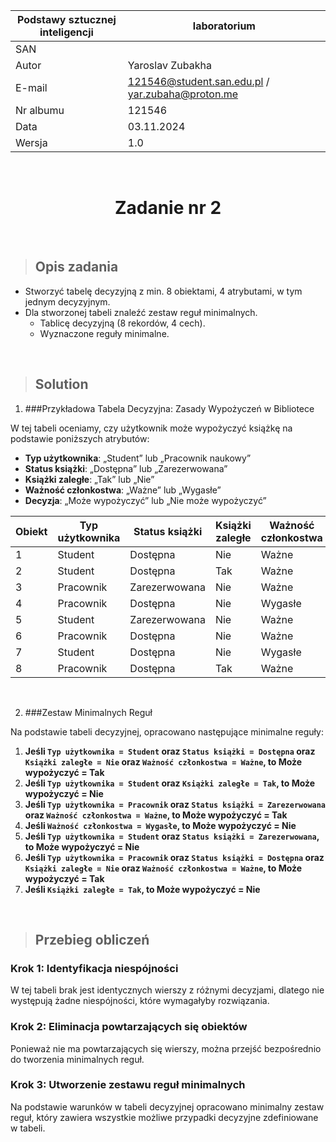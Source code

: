 <div align="center">

| Podstawy sztucznej inteligencji | laboratorium |
|---------------------------------|--------------|
| SAN                             |              |
| Autor                           | Yaroslav Zubakha |
| E-mail                          | 121546@student.san.edu.pl / yar.zubaha@proton.me |
| Nr albumu                       | 121546       |
| Data                            | 03.11.2024   |
| Wersja                          | 1.0          |

<br>

# **Zadanie nr 2**

</div>

<br>

> ## Opis zadania
- Stworzyć tabelę decyzyjną z min. 8 obiektami, 4 atrybutami, w tym jednym decyzyjnym.
- Dla stworzonej tabeli znaleźć zestaw reguł minimalnych.
    - Tablicę decyzyjną (8 rekordów, 4 cech).
    - Wyznaczone reguły minimalne.

<br>

> ## Solution
1. ###Przykładowa Tabela Decyzyjna: Zasady Wypożyczeń w Bibliotece

W tej tabeli oceniamy, czy użytkownik może wypożyczyć książkę na podstawie poniższych atrybutów:

- **Typ użytkownika**: „Student” lub „Pracownik naukowy”
- **Status książki**: „Dostępna” lub „Zarezerwowana”
- **Książki zaległe**: „Tak” lub „Nie”
- **Ważność członkostwa**: „Ważne” lub „Wygasłe”
- **Decyzja**: „Może wypożyczyć” lub „Nie może wypożyczyć”

| Obiekt | Typ użytkownika | Status książki | Książki zaległe | Ważność członkostwa | Może wypożyczyć |
|--------|------------------|----------------|------------------|---------------------|-----------------|
| 1      | Student         | Dostępna       | Nie             | Ważne              | Tak             |
| 2      | Student         | Dostępna       | Tak             | Ważne              | Nie             |
| 3      | Pracownik       | Zarezerwowana  | Nie             | Ważne              | Tak             |
| 4      | Pracownik       | Dostępna       | Nie             | Wygasłe            | Nie             |
| 5      | Student         | Zarezerwowana  | Nie             | Ważne              | Nie             |
| 6      | Pracownik       | Dostępna       | Nie             | Ważne              | Tak             |
| 7      | Student         | Dostępna       | Nie             | Wygasłe            | Nie             |
| 8      | Pracownik       | Dostępna       | Tak             | Ważne              | Nie             |

<br>

2. ###Zestaw Minimalnych Reguł

Na podstawie tabeli decyzyjnej, opracowano następujące minimalne reguły:

1. **Jeśli `Typ użytkownika = Student` oraz `Status książki = Dostępna` oraz `Książki zaległe = Nie` oraz `Ważność członkostwa = Ważne`, to Może wypożyczyć = Tak**
2. **Jeśli `Typ użytkownika = Student` oraz `Książki zaległe = Tak`, to Może wypożyczyć = Nie**
3. **Jeśli `Typ użytkownika = Pracownik` oraz `Status książki = Zarezerwowana` oraz `Ważność członkostwa = Ważne`, to Może wypożyczyć = Tak**
4. **Jeśli `Ważność członkostwa = Wygasłe`, to Może wypożyczyć = Nie**
5. **Jeśli `Typ użytkownika = Student` oraz `Status książki = Zarezerwowana`, to Może wypożyczyć = Nie**
6. **Jeśli `Typ użytkownika = Pracownik` oraz `Status książki = Dostępna` oraz `Książki zaległe = Nie` oraz `Ważność członkostwa = Ważne`, to Może wypożyczyć = Tak**
7. **Jeśli `Książki zaległe = Tak`, to Może wypożyczyć = Nie**

<br>

> ## Przebieg obliczeń

### Krok 1: Identyfikacja niespójności

W tej tabeli brak jest identycznych wierszy z różnymi decyzjami, dlatego nie występują żadne niespójności, które wymagałyby rozwiązania.

### Krok 2: Eliminacja powtarzających się obiektów

Ponieważ nie ma powtarzających się wierszy, można przejść bezpośrednio do tworzenia minimalnych reguł.

### Krok 3: Utworzenie zestawu reguł minimalnych

Na podstawie warunków w tabeli decyzyjnej opracowano minimalny zestaw reguł, który zawiera wszystkie możliwe przypadki decyzyjne zdefiniowane w tabeli. 
